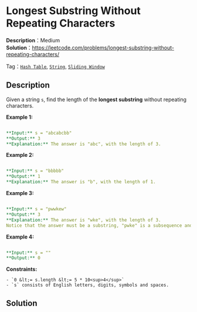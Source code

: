 # Longest Substring Without Repeating Characters 
 
 **Description**：Medium  
**Solution**：<https://leetcode.com/problems/longest-substring-without-repeating-characters/>

Tag：[`Hash Table`](https://leetcode.com/tag/hash-table), [`String`](https://leetcode.com/tag/string), [`Sliding Window`](https://leetcode.com/tag/sliding-window)

## Description

Given a string `s`, find the length of the <b>longest substring</b> without repeating characters.

 
**Example 1:**

```yaml

**Input:** s = "abcabcbb"
**Output:** 3
**Explanation:** The answer is "abc", with the length of 3.

```

**Example 2:**

```yaml

**Input:** s = "bbbbb"
**Output:** 1
**Explanation:** The answer is "b", with the length of 1.

```

**Example 3:**

```yaml

**Input:** s = "pwwkew"
**Output:** 3
**Explanation:** The answer is "wke", with the length of 3.
Notice that the answer must be a substring, "pwke" is a subsequence and not a substring.

```

**Example 4:**

```yaml

**Input:** s = ""
**Output:** 0

```

 
**Constraints:**


	- `0 &lt;= s.length &lt;= 5 * 10<sup>4</sup>`
	- `s` consists of English letters, digits, symbols and spaces.


## Solution

